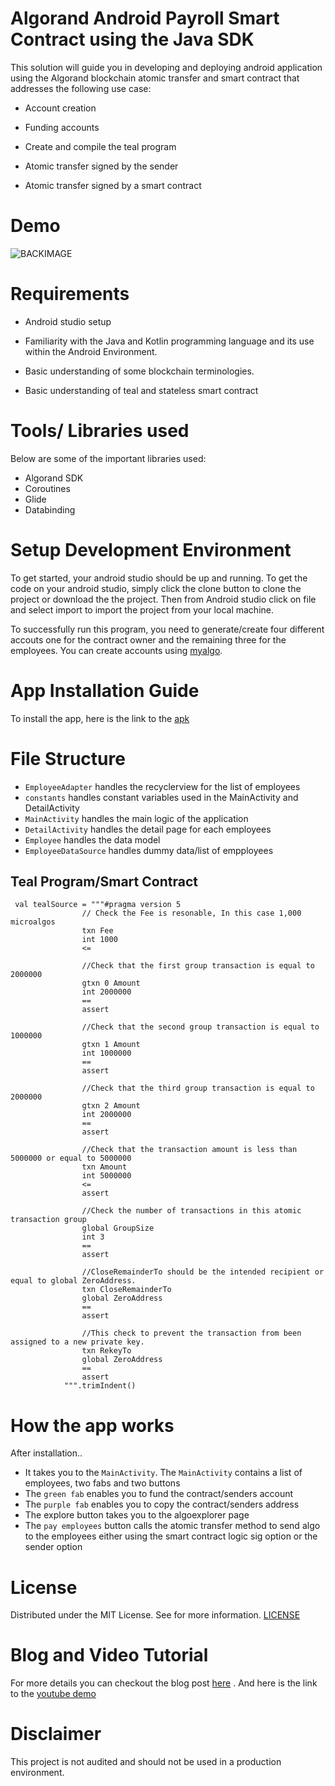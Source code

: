 # Algorand Android Payroll Smart Contract using the Java SDK

This solution will guide you in developing and deploying android application using the 
Algorand blockchain atomic transfer and smart contract that addresses the following use case:

* Account creation

* Funding accounts

* Create and compile the teal program

* Atomic transfer signed by the sender

* Atomic transfer signed by a smart contract

# Demo
![BACKIMAGE](https://user-images.githubusercontent.com/23031920/136575585-d728260a-2566-4bca-875d-81f03331e709.png)


# Requirements

* Android studio setup

* Familiarity with the Java and Kotlin programming language and its use within the Android Environment.

* Basic understanding of some blockchain terminologies.

* Basic understanding of teal and stateless smart contract

# Tools/ Libraries used
  Below are some of the important libraries used:
  - Algorand SDK
  - Coroutines
  - Glide
  - Databinding

# Setup Development Environment
To get started, your android studio should be up and running. To get the code on your android studio, simply click the clone button to clone the project or download the the project. Then from Android studio click on file and  select import to import the project from your local machine.

To successfully run this program, you need to generate/create four different accouts one for the contract owner and the remaining three for the employees. You can  create accounts using [myalgo](https://wallet.myalgo.com/access).

# App Installation Guide

  To install the app, here is the link to the [apk](https://github.com/gconnect/AlgorandPayrollContract/blob/master/app/app-debug.apk)
  
# File Structure
- `EmployeeAdapter` handles the recyclerview for the list of employees
- `constants` handles constant variables used in the MainActivity and DetailActivity
- `MainActivity` handles the main logic of the application
- `DetailActivity` handles the detail page for each employees
- `Employee` handles the data model
- `EmployeeDataSource` handles dummy data/list of empployees

## Teal Program/Smart Contract
```teal
 val tealSource = """#pragma version 5        
                // Check the Fee is resonable, In this case 1,000 microalgos
                txn Fee
                int 1000
                <=

                //Check that the first group transaction is equal to 2000000
                gtxn 0 Amount
                int 2000000
                ==
                assert
                
                //Check that the second group transaction is equal to 1000000
                gtxn 1 Amount
                int 1000000
                == 
                assert
               
                //Check that the third group transaction is equal to 2000000
                gtxn 2 Amount
                int 2000000
                ==
                assert
                
                //Check that the transaction amount is less than 5000000 or equal to 5000000
                txn Amount
                int 5000000
                <=
                assert
                
                //Check the number of transactions in this atomic transaction group
                global GroupSize
                int 3
                ==
                assert
                
                //CloseRemainderTo should be the intended recipient or equal to global ZeroAddress.
                txn CloseRemainderTo 
                global ZeroAddress
                ==
                assert
                
                //This check to prevent the transaction from been assigned to a new private key.
                txn RekeyTo
                global ZeroAddress
                ==
                assert     
            """.trimIndent()
  ```
# How the app works
  After installation..
  
  - It takes you to the `MainActivity`. The `MainActivity` contains a list of employees, two fabs and two buttons
  - The `green fab` enables you to fund the contract/senders account
  - The `purple fab` enables you to copy the contract/senders address
  - The explore button takes you to the algoexplorer page
  - The `pay employees` button calls the atomic transfer method to send algo to the employees either using the smart contract logic sig option or the sender option
   
# License
  Distributed under the MIT License. See  for more information. [LICENSE](https://github.com/gconnect/AlgorandPayrollContract/blob/master/LICENSE)
  
# Blog and Video Tutorial
For more details you can checkout the blog post [here](https://developer.algorand.org/solutions/building-an-android-payroll-dapp-using-algorand-smart-contract/) . And here is the link to the [youtube demo](https://youtu.be/5z1XRSIBSmU)


# Disclaimer
 This project is not audited and should not be used in a production environment.
 


